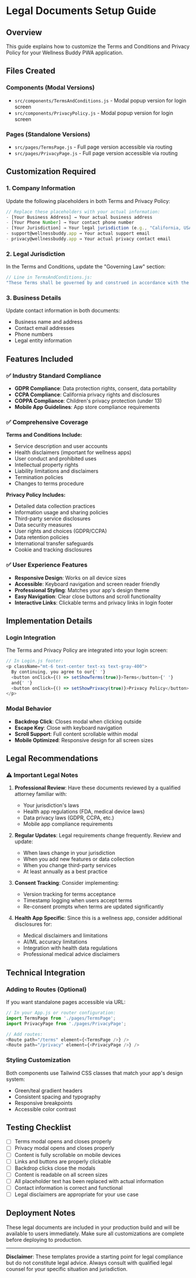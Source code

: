 # Legal Documents Setup Guide

## Overview
This guide explains how to customize the Terms and Conditions and Privacy Policy for your Wellness Buddy PWA application.

## Files Created

### Components (Modal Versions)
- `src/components/TermsAndConditions.js` - Modal popup version for login screen
- `src/components/PrivacyPolicy.js` - Modal popup version for login screen

### Pages (Standalone Versions)
- `src/pages/TermsPage.js` - Full page version accessible via routing
- `src/pages/PrivacyPage.js` - Full page version accessible via routing

## Customization Required

### 1. Company Information
Update the following placeholders in both Terms and Privacy Policy:

```javascript
// Replace these placeholders with your actual information:
- [Your Business Address] → Your actual business address
- [Your Phone Number] → Your contact phone number
- [Your Jurisdiction] → Your legal jurisdiction (e.g., "California, USA")
- support@wellnessbuddy.app → Your actual support email
- privacy@wellnessbuddy.app → Your actual privacy contact email
```

### 2. Legal Jurisdiction
In the Terms and Conditions, update the "Governing Law" section:
```javascript
// Line in TermsAndConditions.js:
"These Terms shall be governed by and construed in accordance with the laws of [Your Jurisdiction]"
```

### 3. Business Details
Update contact information in both documents:
- Business name and address
- Contact email addresses
- Phone numbers
- Legal entity information

## Features Included

### ✅ Industry Standard Compliance
- **GDPR Compliance**: Data protection rights, consent, data portability
- **CCPA Compliance**: California privacy rights and disclosures
- **COPPA Compliance**: Children's privacy protection (under 13)
- **Mobile App Guidelines**: App store compliance requirements

### ✅ Comprehensive Coverage
**Terms and Conditions Include:**
- Service description and user accounts
- Health disclaimers (important for wellness apps)
- User conduct and prohibited uses
- Intellectual property rights
- Liability limitations and disclaimers
- Termination policies
- Changes to terms procedure

**Privacy Policy Includes:**
- Detailed data collection practices
- Information usage and sharing policies
- Third-party service disclosures
- Data security measures
- User rights and choices (GDPR/CCPA)
- Data retention policies
- International transfer safeguards
- Cookie and tracking disclosures

### ✅ User Experience Features
- **Responsive Design**: Works on all device sizes
- **Accessible**: Keyboard navigation and screen reader friendly
- **Professional Styling**: Matches your app's design theme
- **Easy Navigation**: Clear close buttons and scroll functionality
- **Interactive Links**: Clickable terms and privacy links in login footer

## Implementation Details

### Login Integration
The Terms and Privacy Policy are integrated into your login screen:

```javascript
// In Login.js footer:
<p className="mt-6 text-center text-xs text-gray-400">
  By continuing, you agree to our{' '}
  <button onClick={() => setShowTerms(true)}>Terms</button>{' '}
  and{' '}
  <button onClick={() => setShowPrivacy(true)}>Privacy Policy</button>
</p>
```

### Modal Behavior
- **Backdrop Click**: Closes modal when clicking outside
- **Escape Key**: Close with keyboard navigation
- **Scroll Support**: Full content scrollable within modal
- **Mobile Optimized**: Responsive design for all screen sizes

## Legal Recommendations

### ⚠️ Important Legal Notes

1. **Professional Review**: Have these documents reviewed by a qualified attorney familiar with:
   - Your jurisdiction's laws
   - Health app regulations (FDA, medical device laws)
   - Data privacy laws (GDPR, CCPA, etc.)
   - Mobile app compliance requirements

2. **Regular Updates**: Legal requirements change frequently. Review and update:
   - When laws change in your jurisdiction
   - When you add new features or data collection
   - When you change third-party services
   - At least annually as a best practice

3. **Consent Tracking**: Consider implementing:
   - Version tracking for terms acceptance
   - Timestamp logging when users accept terms
   - Re-consent prompts when terms are updated significantly

4. **Health App Specific**: Since this is a wellness app, consider additional disclosures for:
   - Medical disclaimers and limitations
   - AI/ML accuracy limitations
   - Integration with health data regulations
   - Professional medical advice disclaimers

## Technical Integration

### Adding to Routes (Optional)
If you want standalone pages accessible via URL:

```javascript
// In your App.js or router configuration:
import TermsPage from './pages/TermsPage';
import PrivacyPage from './pages/PrivacyPage';

// Add routes:
<Route path="/terms" element={<TermsPage />} />
<Route path="/privacy" element={<PrivacyPage />} />
```

### Styling Customization
Both components use Tailwind CSS classes that match your app's design system:
- Green/teal gradient headers
- Consistent spacing and typography
- Responsive breakpoints
- Accessible color contrast

## Testing Checklist

- [ ] Terms modal opens and closes properly
- [ ] Privacy modal opens and closes properly  
- [ ] Content is fully scrollable on mobile devices
- [ ] Links and buttons are properly clickable
- [ ] Backdrop clicks close the modals
- [ ] Content is readable on all screen sizes
- [ ] All placeholder text has been replaced with actual information
- [ ] Contact information is correct and functional
- [ ] Legal disclaimers are appropriate for your use case

## Deployment Notes

These legal documents are included in your production build and will be available to users immediately. Make sure all customizations are complete before deploying to production.

---

**Disclaimer**: These templates provide a starting point for legal compliance but do not constitute legal advice. Always consult with qualified legal counsel for your specific situation and jurisdiction.
